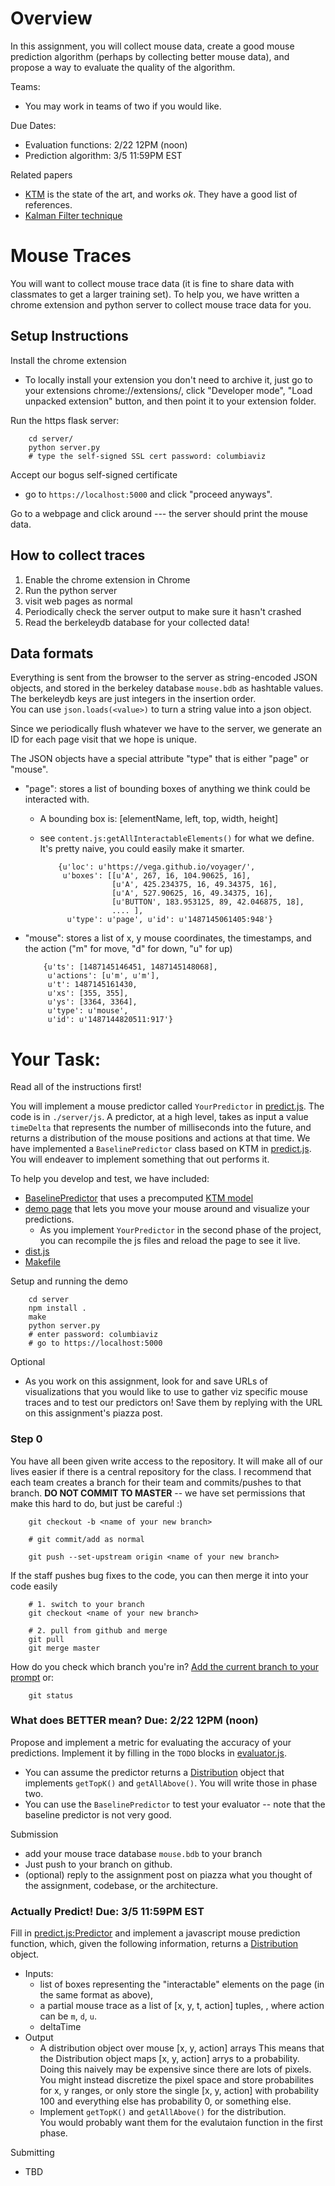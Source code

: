 # Overview

In this assignment, you will collect mouse data, create a good mouse prediction algorithm (perhaps by collecting better mouse data),
and propose a way to evaluate the quality of the algorithm.

Teams:

* You may work in teams of two if you would like.  

Due Dates: 

* Evaluation functions: 2/22 12PM (noon)
* Prediction algorithm: 3/5 11:59PM EST 

Related papers

* [KTM](http://depts.washington.edu/madlab/proj/ktm/) is the state of the art, and works _ok_.  They have a good list of references.
* [Kalman Filter technique](https://scholar.google.com/scholar?hl=en&q=User+target+intention+recognition+from+cursor+position+using+Kalman+filter&btnG=&as_sdt=1%2C33&as_sdtp=)


# Mouse Traces

You will want to collect mouse trace data (it is fine to share data with classmates to get a larger training set).
To help you, we have written a chrome extension and python server to collect mouse trace data for you.

## Setup Instructions

Install the chrome extension

* To locally install your extension you don't need to archive it, 
  just go to your extensions chrome://extensions/, click "Developer mode", 
  "Load unpacked extension" button, and then point it to your extension folder.

Run the https flask server:

        cd server/
        python server.py
        # type the self-signed SSL cert password: columbiaviz
        
Accept our bogus self-signed certificate

* go to `https://localhost:5000` and click "proceed anyways". 

Go to a webpage and click around --- the server should print the mouse data.


## How to collect traces

1. Enable the chrome extension in Chrome
2. Run the python server
3. visit web pages as normal
4. Periodically check the server output to make sure it hasn't crashed
5. Read the berkeleydb database for your collected data!


## Data formats

Everything is sent from the browser to the server as string-encoded JSON objects, and stored in the berkeley database `mouse.bdb` as hashtable values.  
The berkeleydb keys are just integers in the insertion order.  
You can use `json.loads(<value>)` to turn a string value into a json object.

Since we periodically flush whatever we have to the server, we generate an ID for each page visit that we hope is unique.

The JSON objects have a special attribute "type" that is either "page" or "mouse".

* "page": stores a list of bounding boxes of anything we think could be interacted with.  
  * A bounding box is: [elementName, left, top, width, height] 
  * see `content.js:getAllInteractableElements()` for what we define.  It's pretty naive, you could easily make it smarter.

            {u'loc': u'https://vega.github.io/voyager/', 
             u'boxes': [[u'A', 267, 16, 104.90625, 16], 
                        [u'A', 425.234375, 16, 49.34375, 16], 
                        [u'A', 527.90625, 16, 49.34375, 16], 
                        [u'BUTTON', 183.953125, 89, 42.046875, 18], 
                        .... ], 
              u'type': u'page', u'id': u'1487145061405:948'}

* "mouse": stores a list of x, y mouse coordinates, the timestamps, and the action ("m" for move, "d" for down, "u" for up)


          {u'ts': [1487145146451, 1487145148068], 
           u'actions': [u'm', u'm'], 
           u't': 1487145161430, 
           u'xs': [355, 355], 
           u'ys': [3364, 3364], 
           u'type': u'mouse', 
           u'id': u'1487144820511:917'}



# Your Task:

Read all of the instructions first!  

You will implement a mouse predictor called `YourPredictor` in [predict.js](./server/js/predict.js).  The code is in `./server/js`.
A predictor, at a high level, takes as input a value `timeDelta` that represents the number of milliseconds into the future, and
returns a distribution of the mouse positions and actions at that time.
We have implemented a `BaselinePredictor` class based on KTM in [predict.js](./server/js/predict.js).
You will endeaver to implement something that out performs it.  

To help you develop and test, we have included:

* [BaselinePredictor](./server/js/predict.js) that uses a precomputed [KTM model](./server/js/ktm.js)
* [demo page](./server/templates/index.html) that lets you move your mouse around and visualize your predictions.
  * As you implement `YourPredictor` in the second phase of the project, you can recompile the js files and reload the page to see it live.
* [dist.js](./server/js/dist.js) 
* [Makefile](./server/Makefile)

Setup and running the demo

        cd server
        npm install .
        make
        python server.py
        # enter password: columbiaviz
        # go to https://localhost:5000

Optional

* As you work on this assignment, look for and save URLs of visualizations that you would like to use to gather viz specific mouse traces and to test our predictors on!
  Save them by replying with the URL on this assignment's piazza post.


### Step 0

You have all been given write access to the repository.  It will make all of our lives easier if there is a central repository for the class.   I recommend that each team creates a branch for their team and commits/pushes to that branch.  **DO NOT COMMIT TO MASTER** -- we have set permissions that make this hard to do, but just be careful :)

        git checkout -b <name of your new branch>
        
        # git commit/add as normal

        git push --set-upstream origin <name of your new branch>

If the staff pushes bug fixes to the code, you can then merge it into your code easily

        # 1. switch to your branch
        git checkout <name of your new branch>

        # 2. pull from github and merge
        git pull
        git merge master 

How do you check which branch you're in?  [Add the current branch to your prompt](https://coderwall.com/p/fasnya/add-git-branch-name-to-bash-prompt) or:

        git status


### What does BETTER mean? Due: 2/22 12PM (noon)

Propose and implement a metric for evaluating the accuracy of your predictions.  Implement it by filling in the `TODO` blocks in [evaluator.js](./server/js/evaluator.js).

* You can assume the predictor returns a [Distribution](./server/js/dist.js) object that implements `getTopK()` and `getAllAbove()`.
  You will write those in phase two.
* You can use the `BaselinePredictor` to test your evaluator -- note that the baseline predictor is not very good.

Submission

* add your mouse trace database `mouse.bdb` to your branch
* Just push to your branch on github.
* (optional) reply to the assignment post on piazza what you thought of the assignment, codebase, or the architecture.


### Actually Predict!   Due: 3/5 11:59PM EST 

Fill in [predict.js:Predictor](./server/js/predict.js) and implement a javascript mouse prediction function, which, 
given the following information, returns a [Distribution](./server/js/dist.js) object.  

* Inputs:
  * list of boxes representing the "interactable" elements on the page (in the same format as above), 
  * a partial mouse trace as a list of [x, y, t, action] tuples, , where action can be `m`, `d`, `u`. 
  * deltaTime
* Output
  * A distribution object over mouse [x, y, action] arrays
    This means that the Distribution object maps [x, y, action] arrys to a probability.  
    Doing this naively may be expensive since there are lots of pixels.
    You might instead discretize the pixel space and store probabilites for x, y ranges,
    or only store the single [x, y, action] with probability 100 and everything else has probability 0,
    or something else.  
  * Implement `getTopK()` and `getAllAbove()`  for the distribution.  
    You would probably want them for the evalutaion function in the first phase.


Submitting

* TBD






